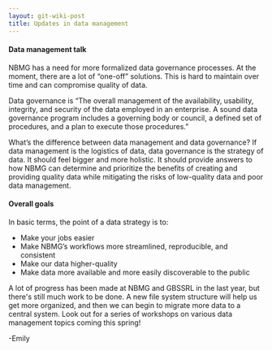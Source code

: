 ```yaml
---
layout: git-wiki-post
title: Updates in data management
---
```


#### Data management talk
NBMG has a need for more formalized data governance processes. At the moment, there are a lot of “one-off” solutions. This is hard to maintain over time and can compromise quality of data.

Data governance is “The overall management of the availability, usability, integrity, and security of the data employed in an enterprise. A sound data governance program includes a governing body or council, a defined set of procedures, and a plan to execute those procedures.”

What’s the difference between data management and data governance? If data management is the logistics of data, data governance is the strategy of data. It should feel bigger and more holistic. It should provide answers to how NBMG can determine and prioritize the benefits of creating and providing quality data while mitigating the risks of low-quality data and poor data management.

#### Overall goals
In basic terms, the point of a data strategy is to:

- Make your jobs easier
- Make NBMG’s workflows more streamlined, reproducible, and consistent
-	Make our data higher-quality
-	Make data more available and more easily discoverable to the public

A lot of progress has been made at NBMG and GBSSRL in the last year, but there's still much work to be done. A new file system structure will help us get more organized, and then we can begin to migrate more data to a central system. Look out for a series of workshops on various data management topics coming this spring!

-Emily
